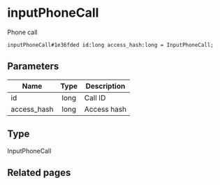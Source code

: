 # inputPhoneCall
Phone call

```
inputPhoneCall#1e36fded id:long access_hash:long = InputPhoneCall;
```

## Parameters
| Name | Type | Description |
| ---- | :----: | ----------- |
| id | long | Call ID |
| access_hash | long | Access hash |


## Type
InputPhoneCall

## Related pages
